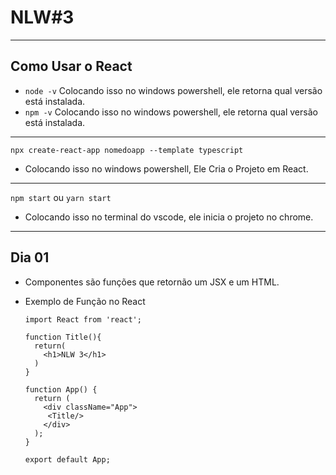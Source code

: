 # NLW#3
***
## Como Usar o React

- `node -v` Colocando isso no windows powershell, ele retorna qual versão está instalada.
- `npm -v` Colocando isso no windows powershell, ele retorna qual versão está instalada.

***

`npx create-react-app nomedoapp --template typescript`  
- Colocando isso no windows powershell, Ele Cria o Projeto em React.

***

`npm start` ou `yarn start`
- Colocando isso no terminal do vscode, ele inicia o projeto no chrome.

***
## Dia 01

- Componentes são funções que retornão um JSX e um HTML.

 - Exemplo de Função no React
	```
	import React from 'react';

	function Title(){
	  return(
	    <h1>NLW 3</h1>
	  )
	}

	function App() {
	  return (
	    <div className="App">
 	     <Title/>
	    </div>
	  );
	}

	export default App;

	
	```